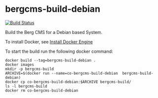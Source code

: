 # bergcms-build-debian

[![Build Status](https://travis-ci.org/leutloff/bergcms-build-debian.png)](https://travis-ci.org/leutloff/bergcms-build-debian)

Build the Berg CMS for a Debian based System.

To install Docker, see [Install Docker Engine](https://docs.docker.com/engine/installation)

To start the build run the following docker command:

    docker build --tag=bergcms-build-debian .
    docker images
    mkdir -p bergcms-build
    ARCHIVE=$(docker run --name=co-bergcms-build-debian  bergcms-build-debian)
    docker cp co-bergcms-build-debian:$ARCHIVE bergcms-build/
    ls -l bergcms-build
    docker rm co-bergcms-build-debian
